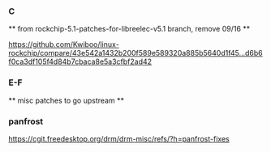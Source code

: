 ### C
** from rockchip-5.1-patches-for-libreelec-v5.1 branch, remove 09/16 **

https://github.com/Kwiboo/linux-rockchip/compare/43e542a1432b200f589e589320a885b5640d1f45...d6b6f0ca3df105f4d84b7cbaca8e5a3cfbf2ad42

### E-F
** misc patches to go upstream **

### panfrost
https://cgit.freedesktop.org/drm/drm-misc/refs/?h=panfrost-fixes
